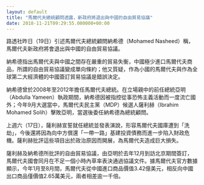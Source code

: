 ```yaml
---
layout: default
title: "馬爾代夫總統顧問透露，新政府將退出與中國的自由貿易協議"
date: 2018-11-21T09:29:55.000000+00:00
---
```


路透社昨日（19日）引述馬爾代夫總統顧問納希德（Mohamed Nasheed）稱，馬爾代夫新政府將會退出與中國的自由貿易協議。

納希德指出馬爾代夫與中國之間存在嚴重的貿易失衡，中國極少進口馬爾代夫商品，所謂的自由貿易協議變成單向條約；他又質疑，作為小國的馬爾代夫與作為全球第二大經濟體的中國簽訂貿易協議是錯誤決定。

納希德曾於2008年至2012年擔任馬爾代夫總統。在立場親中的前任總統亞明（Abdulla Yameen）執政期間，納希德因被指控從事恐怖主義活動而一度流亡國外；今年9月大選當中，馬爾代夫民主黨（MDP）候選人薩利赫（Ibrahim Mohamed Solih）擊敗亞明，當選後委任納希德為總統顧問。

上週六（17日），薩利赫宣誓就任總統並發表演說，形容馬爾代夫國庫遭到「洗劫」，今後還將因為向中方償還「一帶一路」基建投資債務而進一步陷入財政危機。薩利赫批評這些項目出於政治原因而開展，為馬爾代夫造成巨大損失。

薩利赫及納希德所批評的自由貿易協議，由亞明於去年12月到訪北京期間簽訂，馬爾代夫國會同月在不足一個小時內草率表決通過協議文件。據馬爾代夫官方數據顯示，今年1月至8月間，馬爾代夫從中國進口商品價值3.42億美元，相反向中國出口商品僅價值2.65萬美元，兩者相差逾一千倍。

